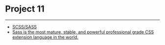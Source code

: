 # Project 11
---

- [SCSS/SASS](https://codepen.io/behshad/pen/WNaZVVQ)
- [Sass is the most mature, stable, and powerful professional grade CSS extension language in the world.](https://sass-lang.com/)
